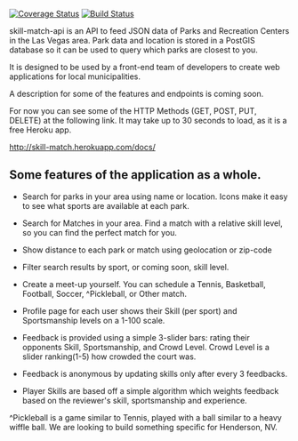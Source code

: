 [![Coverage Status](https://coveralls.io/repos/Skill-Match/skill-match-api/badge.svg?branch=master&service=github)](https://coveralls.io/github/Skill-Match/skill-match-api?branch=master)
[![Build Status](https://travis-ci.org/Skill-Match/skill-match-api.svg?branch=master)](https://travis-ci.org/Skill-Match/skill-match-api)

skill-match-api is an API to feed JSON data of Parks and Recreation Centers in the Las Vegas area. Park data and location is stored in a PostGIS database so it can be used to query which parks are closest to you.

It is designed to be used by a front-end team of developers to create web applications for local municipalities.

A description for some of the features and endpoints is coming soon.

For now you can see some of the HTTP Methods (GET, POST, PUT, DELETE) at the following link. It may take up to 30 seconds to load, as it is a free Heroku app.

http://skill-match.herokuapp.com/docs/

## Some features of the application as a whole.

- Search for parks in your area using name or location. Icons make it easy to see what sports are available at each park.

- Search for Matches in your area. Find a match with a relative skill level, so you can find the perfect match for you.

- Show distance to each park or match using geolocation or zip-code

- Filter search results by sport, or coming soon, skill level.

- Create a meet-up yourself. You can schedule a Tennis, Basketball, Football, Soccer, ^Pickleball, or Other match.

- Profile page for each user shows their Skill (per sport) and Sportsmanship levels on a 1-100 scale.

- Feedback is provided using a simple 3-slider bars: rating their opponents Skill, Sportsmanship, and Crowd Level. Crowd Level is a slider ranking(1-5) how crowded the court was.

- Feedback is anonymous by updating skills only after every 3 feedbacks.

- Player Skills are based off a simple algorithm which weights feedback based on the reviewer's skill, sportsmanship and experience.


^Pickleball is a game similar to Tennis, played with a ball similar to a heavy wiffle ball. We are looking to build something specific for Henderson, NV.
